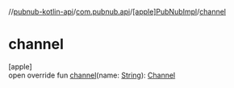 //[pubnub-kotlin-api](../../../index.md)/[com.pubnub.api](../index.md)/[[apple]PubNubImpl](index.md)/[channel](channel.md)

# channel

[apple]\
open override fun [channel](channel.md)(name: [String](https://kotlinlang.org/api/latest/jvm/stdlib/kotlin-stdlib/kotlin/-string/index.html)): [Channel](../../com.pubnub.api.v2.entities/-channel/index.md)
